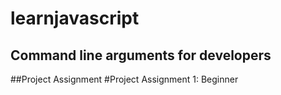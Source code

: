 # learnjavascript
<h2> Command line arguments for developers</h2>


##Project Assignment
#Project Assignment 1: Beginner
